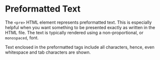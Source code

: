 # Preformatted Text

The `<pre>` HTML element represents preformatted text. This is especially helpful when you want something to be presented exactly as written in the HTML file. The text is typically rendered using a non-proportional, or ```monospaced```, font. 

Text enclosed in the preformatted tags include all characters, hence, even whitespace and tab characters are shown.